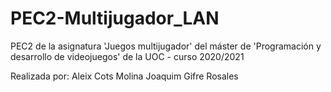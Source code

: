 # PEC2-Multijugador_LAN
PEC2 de la asignatura 'Juegos multijugador' del máster de 'Programación y desarrollo de videojuegos' de la UOC - curso 2020/2021

Realizada por:
Aleix Cots Molina
Joaquim Gifre Rosales
